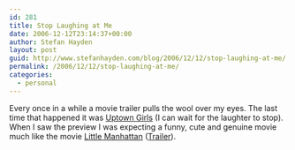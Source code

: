 ```yaml
---
id: 281
title: Stop Laughing at Me
date: 2006-12-12T23:14:37+00:00
author: Stefan Hayden
layout: post
guid: http://www.stefanhayden.com/blog/2006/12/12/stop-laughing-at-me/
permalink: /2006/12/12/stop-laughing-at-me/
categories:
  - personal
---
```

<p>Every once in a while a movie trailer pulls the wool over my eyes. The last time that happened it was <a href="http://imdb.com/title/tt0263757/">Uptown Girls</a> (I can wait for the laughter to stop). When I saw the preview I was expecting a funny, cute and genuine movie much like the movie <a href="http://imdb.com/title/tt0412922/">Little Manhattan</a> (<a href="http://www.apple.com/trailers/fox/little_manhattan/large.html">Trailer</a>).
</p>
